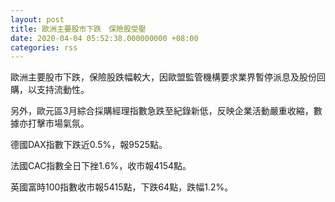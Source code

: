 ```yaml
---
layout: post
title: 歐洲主要股市下跌　保險股受壓
date: 2020-04-04 05:52:38.000000000 +08:00
categories: rss
---
```


歐洲主要股市下跌，保險股跌幅較大，因歐盟監管機構要求業界暫停派息及股份回購，以支持流動性。

另外，歐元區3月綜合採購經理指數急跌至紀錄新低，反映企業活動嚴重收縮，數據亦打擊市場氣氛。

德國DAX指數下跌近0.5%，報9525點。

法國CAC指數全日下挫1.6%，收市報4154點。

英國富時100指數收市報5415點，下跌64點，跌幅1.2%。
